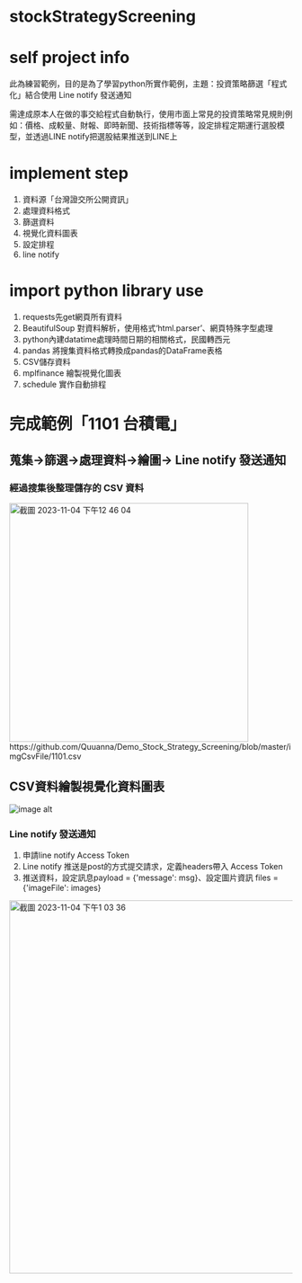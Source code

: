 # stockStrategyScreening 

# self project info
此為練習範例，目的是為了學習python所實作範例，主題：投資策略篩選「程式化」結合使用 Line notify 發送通知

需達成原本人在做的事交給程式自動執行，使用市面上常見的投資策略常見規則例如：價格、成較量、財報、即時新聞、技術指標等等，設定排程定期運行選股模型，並透過LINE notify把選股結果推送到LINE上

# implement step 
1. 資料源「台灣證交所公開資訊」
2. 處理資料格式
3. 篩選資料
4. 視覺化資料圖表
5. 設定排程
6. line notify

# import python library use
1. requests先get網頁所有資料
2. BeautifulSoup 對資料解析，使用格式‘html.parser’、網頁特殊字型處理
3. python內建datatime處理時間日期的相關格式，民國轉西元
4. pandas 將搜集資料格式轉換成pandas的DataFrame表格
5. CSV儲存資料
6. mplfinance 繪製視覺化圖表
7. schedule 實作自動排程

# 完成範例「1101 台積電」
## 蒐集->篩選->處理資料->繪圖-> Line notify 發送通知
### 經過搜集後整理儲存的 CSV 資料
<img width="425" alt="截圖 2023-11-04 下午12 46 04" src="https://github.com/Quuanna/Demo_Stock_Strategy_Screening/assets/36694083/3ea5abc8-acf0-44ec-b97a-7f02fc0f9ac7">
https://github.com/Quuanna/Demo_Stock_Strategy_Screening/blob/master/imgCsvFile/1101.csv

## CSV資料繪製視覺化資料圖表
![image alt](https://github.com/Quuanna/Demo_Stock_Strategy_Screening/blob/master/image/1101image.png)

### Line notify 發送通知
1. 申請line notify Access Token
2. Line notify 推送是post的方式提交請求，定義headers帶入 Access Token
3. 推送資料，設定訊息payload = {'message': msg}、設定圖片資訊 files = {'imageFile': images}
<img width="664" alt="截圖 2023-11-04 下午1 03 36" src="https://github.com/Quuanna/Demo_Stock_Strategy_Screening/assets/36694083/be8c8050-1fbd-4478-9fb4-c8395d1c0c8b">



